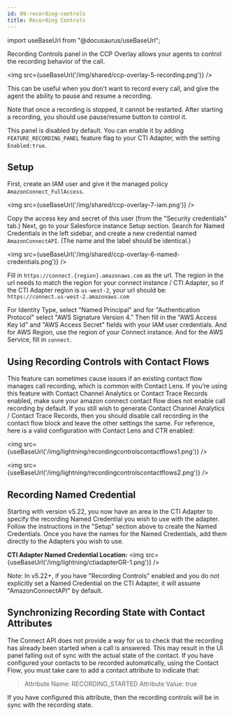```yaml
---
id: 09-recording-controls
title: Recording Controls
---
```


import useBaseUrl from "@docusaurus/useBaseUrl";

Recording Controls panel in the CCP Overlay allows your agents to control the recording behavior of the call.

<img src={useBaseUrl('/img/shared/ccp-overlay-5-recording.png')} />

This can be useful when you don't want to record every call, and give the agent the ability to pause and resume a recording.

Note that once a recording is stopped, it cannot be restarted. After starting a recording, you should use pause/resume button to control it.

This panel is disabled by default. You can enable it by adding `FEATURE_RECORDING_PANEL` feature flag to your CTI Adapter, with the setting `Enabled:true`.

## Setup

First, create an IAM user and give it the managed policy `AmazonConnect_FullAccess`.

<img src={useBaseUrl('/img/shared/ccp-overlay-7-iam.png')} />

Copy the access key and secret of this user (from the "Security credentials" tab.) Next, go to your Salesforce instance Setup section. Search for Named Credentials in the left sidebar, and create a new credential named `AmazonConnectAPI`. (The name and the label should be identical.)

<img src={useBaseUrl('/img/shared/ccp-overlay-6-named-credentials.png')} />

Fill in `https://connect.{region}.amazonaws.com` as the url. The region in the url needs to match the region for your connect instance / CTI Adapter, so if the CTI Adapter region is `us-west-2`, your url should be: `https://connect.us-west-2.amazonaws.com`

For Identity Type, select "Named Principal" and for "Authentication Protocol" select "AWS Signature Version 4." Then fill in the "AWS Access Key Id" and "AWS Access Secret" fields with your IAM user credentials. And for AWS Region, use the region of your Connect instance. And for the AWS Service, fill in `connect`.

## Using Recording Controls with Contact Flows
This feature can sometimes cause issues if an existing contact flow manages call recording, which is common with Contact Lens. If you’re using this feature with Contact Channel Analytics or Contact Trace Records enabled, make sure your amazon connect contact flow does not enable call recording by default. If you still wish to generate Contact Channel Analytics / Contact Trace Records, then you should disable call recording in the contact flow block and leave the other settings the same. For reference, here is a valid configuration with Contact Lens and CTR enabled:

<img src={useBaseUrl('/img/lightning/recordingcontrolscontactflows1.png')} />

<img src={useBaseUrl('/img/lightning/recordingcontrolscontactflows2.png')} />


## Recording Named Credential

Starting with version v5.22, you now have an area in the CTI Adapter to specify the recording Named Credential you wish to use with the adapter. Follow the instructions in the "Setup" section above to create the Named Credentials. Once you have the names for the Named Credentials, add them directly to the Adapters you wish to use.

**CTI Adapter Named Credential Location:**
<img src={useBaseUrl('/img/lightning/ctiadapterGR-1.png')} />

Note: In v5.22+, if you have "Recording Controls" enabled and you do not explicitly set a Named Credential on the CTI Adapter, it will assume "AmazonConnectAPI" by default.

## Synchronizing Recording State with Contact Attributes

The Connect API does not provide a way for us to check that the recording has already been started when a call is answered. This may result in the UI panel falling out of sync with the actual state of the contact. If you have configured your contacts to be recorded automatically, using the Contact Flow, you must take care to add a contact attribute to indicate that:

> Attribute Name: RECORDING_STARTED
> Attribute Value: true

If you have configured this attribute, then the recording controls will be in sync with the recording state.
